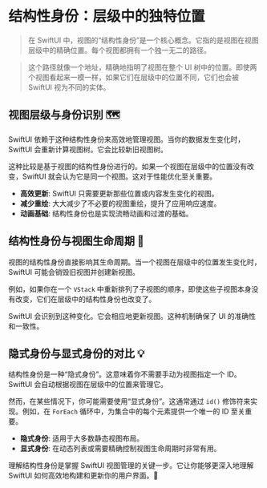 ﻿# 结构性身份：层级中的独特位置

> 在 SwiftUI 中，视图的“结构性身份”是一个核心概念。它指的是视图在视图层级中的精确位置。每个视图都拥有一个独一无二的路径。

> 这个路径就像一个地址，精确地指明了视图在整个 UI 树中的位置。即使两个视图看起来一模一样，如果它们在层级中的位置不同，它们也会被 SwiftUI 视为不同的实体。

## 视图层级与身份识别 🗺️

SwiftUI 依赖于这种结构性身份来高效地管理视图。当你的数据发生变化时，SwiftUI 会重新计算视图树。它会比较新旧视图树。

这种比较是基于视图的结构性身份进行的。如果一个视图在层级中的位置没有改变，SwiftUI 就会认为它是同一个视图。这对于性能优化至关重要。

*   **高效更新**: SwiftUI 只需要更新那些位置或内容发生变化的视图。
*   **减少重绘**: 大大减少了不必要的视图重绘，提升了应用响应速度。
*   **动画基础**: 结构性身份也是实现流畅动画和过渡的基础。

## 结构性身份与视图生命周期 🔄

视图的结构性身份直接影响其生命周期。当一个视图在层级中的位置发生变化时，SwiftUI 可能会销毁旧视图并创建新视图。

例如，如果你在一个 `VStack` 中重新排列了子视图的顺序，即使这些子视图本身没有改变，它们在层级中的结构性身份也改变了。

SwiftUI 会识别到这种变化。它会相应地更新视图。这种机制确保了 UI 的准确性和一致性。

## 隐式身份与显式身份的对比 💡

结构性身份是一种“隐式身份”。这意味着你不需要手动为视图指定一个 ID。SwiftUI 会自动根据视图在层级中的位置来管理它。

然而，在某些情况下，你可能需要使用“显式身份”。这通常通过 `id()` 修饰符来实现。例如，在 `ForEach` 循环中，为集合中的每个元素提供一个唯一的 ID 至关重要。

*   **隐式身份**: 适用于大多数静态视图布局。
*   **显式身份**: 在动态列表或需要精确控制视图生命周期时非常有用。

理解结构性身份是掌握 SwiftUI 视图管理的关键一步。它让你能够更深入地理解 SwiftUI 如何高效地构建和更新你的用户界面。🚀


